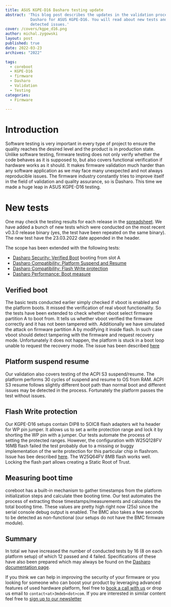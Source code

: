 ```yaml
---
title: ASUS KGPE-D16 Dasharo testing update
abstract: 'This blog post describes the updates in the validation process of
           Dasharo for ASUS KGPE-D16. You will read about new tests and newly
           detected issues.'
cover: /covers/kgpe_d16.png
author: michal.zygowski
layout: post
published: true
date: 2022-03-23
archives: "2022"

tags:
  - coreboot
  - KGPE-D16
  - firmware
  - Dasharo
  - Validation
  - Testing
categories:
  - Firmware

---
```


# Introduction

Software testing is very important in every type of project to ensure the
quality reaches the desired level and the product is in production state.
Unlike software testing, firmware testing does not only verify whether the code
behaves as it is supposed to, but also covers functional verification if
hardware works as it should. It makes firmware validation much harder than any
software application as we may face many unexpected and not always reproducible
issues. The firmware industry constantly tries to improve itself in the field
of validation and quality assurance, so is Dasharo. This time we made a huge
leap in ASUS KGPE-D16 testing.

# New tests

One may check the testing results for each release in the [spreadsheet](https://docs.google.com/spreadsheets/d/1rsJECHmYrpkPSByTyt7jmMuQnExE20zW7Zk6c8oMk6E/edit#gid=0).
We have added a bunch of new tests which were conducted on the most recent
v0.3.0 release binary (yes, the test have been repeated on the same binary).
The new test have the 23.03.2022 date appended in the header.

The scope has been extended with the following tests:

* [Dasharo Security: Verified Boot](https://docs.dasharo.com/unified-test-documentation/dasharo-security/201-verified-boot/) booting from slot A
* [Dasharo Compatibility: Platform Suspend and Resume](https://docs.dasharo.com/unified-test-documentation/dasharo-compatibility/31M-platform-suspend-and-resume/)
* [Dasharo Compatibility: Flash Write protection](https://docs.dasharo.com/unified-test-documentation/dasharo-compatibility/31P-flash-write-protection/)
* [Dasharo Performance: Boot measure](https://docs.dasharo.com/unified-test-documentation/dasharo-performance/400-coreboot-boot-measure/)

## Verified boot

The basic tests conducted earlier simply checked if vboot is enabled and the
platform boots. It missed the verification of real vboot functionality. So the
tests have been extended to check whether vboot select firmware partition A to
boot from. It tells us whether vboot verified the firmware correctly and it has
not been tampered with. Additionally we have simulated the attack on firmware
partition A by modifying it inside flash. In such case vboot should detect
tampering with the firmware and request recovery mode. Unfortunately it does
not happen, the platform is stuck in a boot loop unable to request the recovery
mode. The issue has been described [here](https://github.com/Dasharo/dasharo-issues/issues/66)

## Platform suspend resume

Our validation also covers testing of the ACPI S3 suspend/resume. The platform
performs 30 cycles of suspend and resume to OS from RAM. ACPI S3 resume follows
slightly different boot path than normal boot and different issues may be
detected in the process. Fortunately the platform passes the test without issues.

## Flash Write protection

Our KGPE-D16 setups contain DIP8 to SOIC8 flash adapters wit ha header for WP
pin jumper. It allows us to set a write protection range and lock it by
shorting the WP pin with a jumper. Our tests automate the process of setting
the protected ranges. However, the configuration with W25Q128FV 16MB flash
failed the test probably due to a missing or buggy implementation of the write
protection for this particular chip in flashrom. Issue has bee described
[here](https://github.com/Dasharo/dasharo-issues/issues/67). The W25Q64FV 8MB
flash works well. Locking the flash part allows creating a Static Root of Trust.

## Measuring boot time

coreboot has a built-in mechanism to gather timestamps from the platform
initialization steps and calculate thee booting time. Our test automates the
process of extracting those timestamps/measurements and calculates the total
booting time. These values are pretty high right now (25s) since the serial
console debug output is enabled. The BMC also takes a few seconds to be
detected as non-functional (our setups do not have the BMC firmware module).

## Summary

In total we have increased the number of conducted tests by 16 (8 on each
platform setup) of which 12 passed and 4 failed. Specifications of these have
also been prepared which may always be found on the [Dasharo documentation page](https://docs.dasharo.com/unified-test-documentation/overview/).

If you think we can help in improving the security of your firmware or you
looking for someone who can boost your product by leveraging advanced features
of used hardware platform, feel free to [book a call with us](https://calendly.com/3mdeb/consulting-remote-meeting)
or drop us email to `contact<at>3mdeb<dot>com`. If you are interested in similar
content feel free to [sign up to our newsletter](https://newsletter.3mdeb.com/subscription/PW6XnCeK6)

